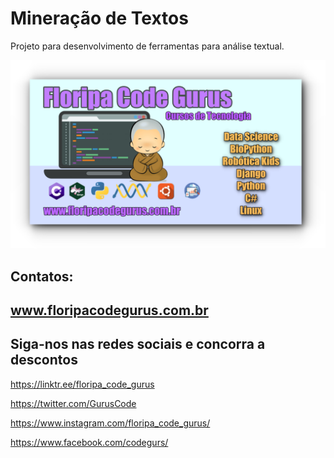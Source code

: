 Mineração de Textos
===================

Projeto para desenvolvimento de ferramentas para análise textual.




![Image](https://github.com/frclasso/mineracao_textos/blob/master/banner__1004x558_github.png)

Contatos:
--------- 

www.floripacodegurus.com.br
----------------------------


Siga-nos nas redes sociais e concorra a descontos
-------------------------------------------------

https://linktr.ee/floripa_code_gurus

https://twitter.com/GurusCode

https://www.instagram.com/floripa_code_gurus/

https://www.facebook.com/codegurs/
